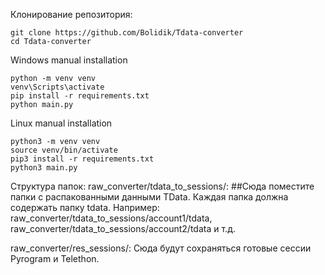 Клонирование репозитория:
```shell
git clone https://github.com/Bolidik/Tdata-converter
cd Tdata-converter
```


Windows manual installation
```shell
python -m venv venv
venv\Scripts\activate
pip install -r requirements.txt
python main.py
```

Linux manual installation
```shell
python3 -m venv venv
source venv/bin/activate
pip3 install -r requirements.txt
python3 main.py
```

Структура папок:
raw_converter/tdata_to_sessions/: ##Сюда поместите папки с распакованными данными TData. Каждая папка должна содержать папку tdata.
Например: 
raw_converter/tdata_to_sessions/account1/tdata, 
raw_converter/tdata_to_sessions/account2/tdata и т.д.

raw_converter/res_sessions/: Сюда будут сохраняться готовые сессии Pyrogram и Telethon.
